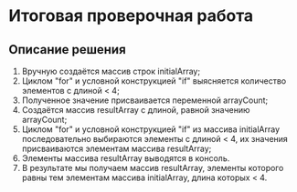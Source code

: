 # Итоговая проверочная работа
## Описание решения
1. Вручную создаётся массив строк initialArray;
2. Циклом "for" и условной конструкцией "if" выясняется количество элементов с длиной < 4;
3. Полученное значение присваивается переменной arrayCount;
4. Создаётся массив resultArray с длиной, равной значению arrayCount;
5. Циклом "for" и условной конструкцией "if" из массива initialArray последовательно выбираются элементы с длиной < 4, их значения присваиваются элементам массива resultArray;
6. Элементы массива resultArray выводятся в консоль.
7. В результате мы получаем массив resultArray, элементы которого равны тем элементам массива initialArray, длина которых < 4.